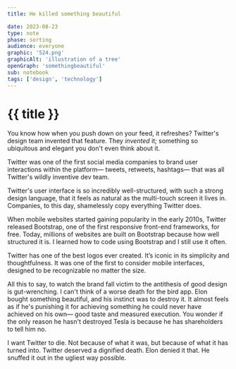 ```yaml
---
title: He killed something beautiful

date: 2023-08-23
type: note
phase: sorting
audience: everyone
graphic: '524.png'
graphicAlt: 'illustration of a tree'
openGraph: 'somethingbeautiful'
sub: notebook
tags: ['design', 'technology']
---
```


# {{ title }}

You know how when you push down on your feed, it refreshes? Twitter's design team invented that feature. They *invented* it; something so ubiquitous and elegant you don't even think about it.


Twitter was one of the first social media companies to brand user interactions within the platform— tweets, retweets, hashtags— that was all Twitter's wildly inventive dev team.

Twitter's user interface is so incredibly well-structured, with such a strong design language, that it feels as natural as the multi-touch screen it lives in. Companies, to this day, shamelessly copy everything Twitter does.

When mobile websites started gaining popularity in the early 2010s, Twitter released Bootstrap, one of the first responsive front-end frameworks, for free. Today, millions of websites are built on Bootstrap because how well structured it is. I learned how to code using Bootstrap and I still use it often.

Twitter has one of the best logos ever created. It’s iconic in its simplicity and thoughtfulness. It was one of the first to consider mobile interfaces, designed to be recognizable no matter the size.

All this to say, to watch the brand fall victim to the antithesis of good design is gut-wrenching. I can't think of a worse death for the bird app. Elon bought something beautiful, and his instinct was to destroy it. It almost feels as if he's punishing it for achieving something he could never have achieved on his own— good taste and measured execution. You wonder if the only reason he hasn't destroyed Tesla is because he has shareholders to tell him no.

I want Twitter to die. Not because of what it was, but because of what it has turned into. Twitter deserved a dignified death. Elon denied it that. He snuffed it out in the ugliest way possible.

